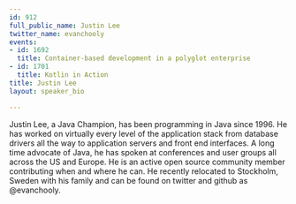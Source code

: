 ```yaml
---
id: 912
full_public_name: Justin Lee
twitter_name: evanchooly
events:
- id: 1692
  title: Container-based development in a polyglot enterprise
- id: 1701
  title: Kotlin in Action
title: Justin Lee
layout: speaker_bio

---
```

Justin Lee, a Java Champion, has been programming in Java since 1996.  He has worked on virtually every level of the application stack from database drivers all the way to application servers and front end interfaces.  A long time advocate of Java, he has spoken at conferences and user groups all across the US and Europe.  He is an active open source community member contributing when and where he can. He recently relocated to Stockholm, Sweden with his family and can be found on twitter and github as @evanchooly.
